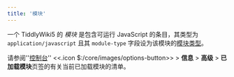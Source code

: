 ```yaml
---
title: '模块'
---
```


一个 TiddlyWiki5 的 _模块_ 是包含可运行 JavaScript 的条目，其类型为 `application/javascript` 且其 `module-type` 字段设为该模块的[模块类型](ModuleType)。

请参阅''[控制台]($:/ControlPanel)'' <<.icon $:/core/images/options-button>> > **信息** > **高级** > **已加载模块**页签的有关当前已加载模块的清单。

